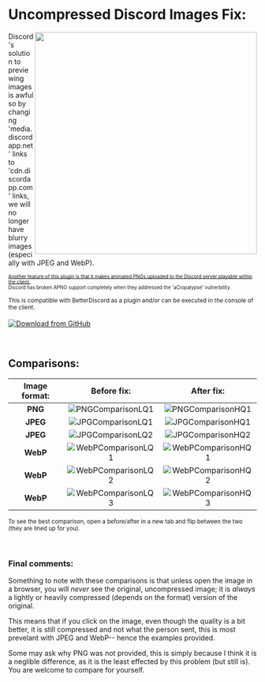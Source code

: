 # Uncompressed Discord Images Fix:
 <img align="right" img src="https://cdn.discordapp.com/attachments/753561208073879642/1103895446004441088/ThumbnailForUncompressedImages.webp" width="450">
<p>Discord's solution to previewing images is awful so by changing 'media.discordapp.net' 
links to 'cdn.discordapp.com' links, we will no longer have blurry images (especially with JPEG and WebP).

<s><sub><sub>Another feature of this plugin is that it makes animated PNGs uploaded to the Discord server playable within the client.</sub></s><br>
<sub><sub>Discord has broken APNG support completely when they addressed the 'aCropalypse' vulnerbility.</sub></sub></p>

<sub>This is compatible with BetterDiscord as a plugin and/or can be executed in the console of the client.</sub><br> 
<br><a href="https://github.com/Knewest/uncompressed-discord-images/releases">
  <img src="https://cdn.discordapp.com/attachments/753561208073879642/1104738977421996213/DownloadButton.webp" alt="Download from GitHub" style="cursor:pointer;"/>
</a>


<br>

## Comparisons:

|**Image format:**|**Before fix:**|**After fix:**| 
|:---:|:---:|:---:|
|**PNG**|![PNGComparisonLQ1](https://cdn.discordapp.com/attachments/753561208073879642/1101597065953431652/wVUDsCCrsD_LQ_PNG.webp)|![PNGComparisonHQ1](https://cdn.discordapp.com/attachments/753561208073879642/1101597074463674449/wVUDsCCrsD_HQ_PNG.webp)|
|**JPEG**|![JPGComparisonLQ1](https://user-images.githubusercontent.com/94736474/224312885-cb26264e-e2d0-404f-ae50-395bf81a54f1.png)|![JPGComparisonHQ1](https://user-images.githubusercontent.com/94736474/224315183-e5e5dc8b-16f7-4072-8fae-45a4ed904a21.png)|
|**JPEG**|![JPGComparisonLQ2](https://user-images.githubusercontent.com/94736474/224315861-7ce2defa-ecaa-47be-8a14-a678aa71cc03.png)|![JPGComparisonHQ2](https://user-images.githubusercontent.com/94736474/224315883-0b9c87fa-7144-4916-ba07-67a0f5dc4c80.png)|
|**WebP**|![WebPComparisonLQ1](https://user-images.githubusercontent.com/94736474/224316202-2410e3c6-8b3d-4784-aea8-7dee2ea36edd.png)|![WebPComparisonHQ1](https://user-images.githubusercontent.com/94736474/224316220-cb74424b-1ee3-4de7-85c4-444fa6703327.png)|
|**WebP**|![WebPComparisonLQ2](https://user-images.githubusercontent.com/94736474/224316543-be26756c-320c-4212-b911-e6caba186644.png)|![WebPComparisonHQ2](https://user-images.githubusercontent.com/94736474/224316584-d61ca0af-5f3e-480b-a357-ffce329267b8.png)|
|**WebP**|![WebPComparisonLQ3](https://user-images.githubusercontent.com/94736474/224316809-f7af7946-d7b7-42ce-a408-8789c9b87a1d.png)|![WebPComparisonHQ3](https://user-images.githubusercontent.com/94736474/224316830-f02e485f-8330-435e-b953-cf527fc4f17c.png)|

<sub>To see the best comparison, open a before/after in a new tab and flip between the two (they are lined up for you).</sub>

<br>

### Final comments:
Something to note with these comparisons is that unless open the image in a browser, you will *never* see the original, uncompressed image; it is *always* a lightly or heavily compressed (depends on the format) version of the original. 

This means that if you click on the image, even though the quality is a bit better, it is still compressed and not what the person sent, this is most prevelant with JPEG and WebP-- hence the examples provided.

Some may ask why PNG was not provided, this is simply because I think it is a neglible difference, as it is the least effected by this problem (but still is). You are welcome to compare for yourself.
